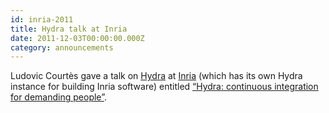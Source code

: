 ```yaml
---
id: inria-2011
title: Hydra talk at Inria 
date: 2011-12-03T00:00:00.000Z
category: announcements
---
```

Ludovic Courtès gave a talk on [Hydra](https://github.com/NixOS/hydra) at [Inria](https://www.inria.fr/centre/bordeaux) (which has its own Hydra instance for building Inria software) entitled [“Hydra: continuous integration for demanding people”](http://sed.bordeaux.inria.fr/seminars/hydra-ci_20111103.pdf).
